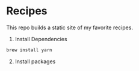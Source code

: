# Recipes

This repo builds a static site of my favorite recipes.

1. Install Dependencies
```bash
brew install yarn
```

2. Install packages
